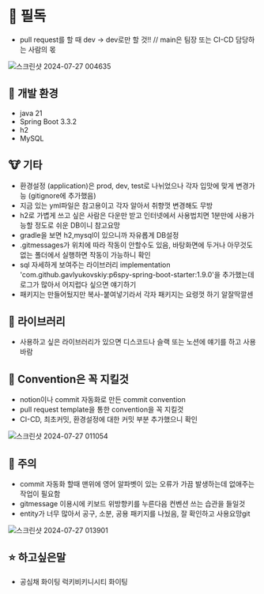 # 📣 필독
- pull request를 할 때 dev -> dev로만 할 것!! // main은 팀장 또는 CI-CD 담당하는 사람의 몫

![스크린샷 2024-07-27 004635](https://github.com/user-attachments/assets/4f29e4e7-4561-4a8b-b9e3-766b23afdb1a)
## 🚀 개발 환경
- java 21
- Spring Boot 3.3.2
- h2
- MySQL
## 🐮 기타
- 환경설정 (application)은 prod, dev, test로 나뉘었으나 각자 입맛에 맞게 변경가능 (gitignore에 추가했음)
- 지금 있는 yml파일은 참고용이고 각자 알아서 취향껏 변경해도 무방
- h2로 가볍게 쓰고 싶은 사람은 다운만 받고 인터넷에서 사용법치면 1분만에 사용가능할 정도로 쉬운 DB이니 참고요망
- gradle을 보면 h2,mysql이 있으니까 자유롭게 DB설정
- .gitmessages가 위치에 따라 작동이 안할수도 있음, 바탕화면에 두거나 아무것도 없는 폴더에서 실행하면 작동이 가능하니 확인
- sql 자세하게 보여주는 라이브러리 implementation 'com.github.gavlyukovskiy:p6spy-spring-boot-starter:1.9.0'을 추가했는데 로그가 많아서 어지럽다 싶으면 얘기하기
- 패키지는 만들어뒀지만 복사-붙여넣기라서 각자 패키지는 요령껏 하기 알잘딱깔센
## 🤡 라이브러리
- 사용하고 싶은 라이브러리가 있으면 디스코드나 슬랙 또는 노션에 얘기를 하고 사용바람
## 🎫 Convention은 꼭 지킬것
- notion이나 commit 자동화로 만든 commit convention
- pull request template을 통한 convention을 꼭 지킬것
- CI-CD, 최초커밋, 환경설정에 대한 커밋 부분 추가했으니 확인

![스크린샷 2024-07-27 011054](https://github.com/user-attachments/assets/a7dac98f-0342-4c4b-a4e6-9cde1a1a7e9c)
## 🐞 주의
- commit 자동화 할때 맨위에 영어 알파벳이 있는 오류가 가끔 발생하는데 없애주는 작업이 필요함
- gitmessage 이용시에 키보드 위방향키를 누른다음 컨벤션 쓰는 습관을 들일것
- entity가 너무 많아서 공구, 소분, 공용 패키지를 나눴음, 잘 확인하고 사용요망git 
  
![스크린샷 2024-07-27 013901](https://github.com/user-attachments/assets/125f898e-03b5-4347-9c54-a31b8323f32d)


## ⭐ 하고싶은말
- 공심채 화이팅 럭키비키니시티 화이팅
